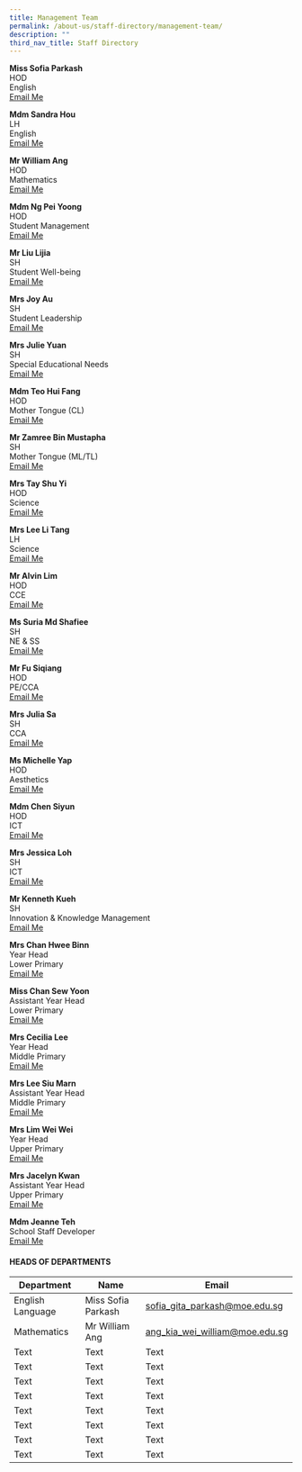 ```yaml
---
title: Management Team
permalink: /about-us/staff-directory/management-team/
description: ""
third_nav_title: Staff Directory
---
```

<p><strong>Miss Sofia Parkash<br></strong>HOD<br>English<br><a href="mailto:sofia_gita_parkash@moe.edu.sg" target="">Email Me</a></p>
<p><strong>Mdm Sandra Hou</strong><br>LH<br>English<br><a href="mailto:hou_may_wah_sandra@moe.edu.sg" target="">Email Me</a></p>
<p><strong>Mr William Ang</strong><br>HOD<br>Mathematics<br><a href="mailto:ang_kia_wei_william@moe.edu.sg" target="">Email Me</a></p>
<p><strong>Mdm Ng Pei Yoong</strong><br>HOD<br>Student Management<br><a href="mailto:ng_pei_yoong@moe.edu.sg" target="">Email Me</a></p>
<p><strong>Mr Liu Lijia</strong><br>SH<br>Student Well-being<br><a href="mailto:liu_lijia@moe.edu.sg" target="">Email Me</a></p>
<p><strong>Mrs Joy Au</strong><br>SH<br>Student Leadership<br><a href="mailto:tham_kar_yee@moe.edu.sg" target="">Email Me</a></p>
<p><strong>Mrs Julie Yuan</strong><br>SH<br>Special Educational Needs<br><a href="mailto:julie_phoebe_low@moe.edu.sg" target="">Email Me</a></p>
<p><strong>Mdm Teo Hui Fang</strong><br>HOD<br>Mother Tongue (CL)<br><a href="mailto:teo_hui_fang@moe.edu.sg" target="">Email Me</a></p>
<p><strong>Mr Zamree Bin Mustapha</strong><br>SH<br>Mother Tongue (ML/TL)<br><a href="mailto:zamree_mustapha@moe.edu.sg" target="">Email Me</a></p>
<p><strong>Mrs Tay Shu Yi</strong><br>HOD<br>Science<br><a href="mailto:wee_shu_yi@moe.edu.sg" target="">Email Me</a></p>
<p><strong>Mrs Lee Li Tang</strong><br>LH<br>Science<br><a href="mailto:tang_li_tang@moe.edu.sg" target="">Email Me</a></p>
<p><strong>Mr Alvin Lim</strong><br>HOD<br>CCE<br><a href="mailto:alvin_lim_hsu_jin@moe.edu.sg" target="">Email Me</a></p>
<p><strong>Ms Suria Md Shafiee</strong><br>SH<br>NE &amp; SS<br><a href="mailto:suria_mohamed_shafiee@moe.edu.sg" target="">Email Me</a></p>
<p><strong>Mr Fu Siqiang</strong><br>HOD<br>PE/CCA<br><a href="mailto:fu_siqiang@moe.edu.sg" target="">Email Me</a></p>
<p><strong>Mrs Julia Sa</strong><br>SH<br>CCA<br><a href="mailto:lim_mei_chia_julia@moe.edu.sg" target="">Email Me</a></p>
<p><strong>Ms Michelle Yap</strong><br>HOD<br>Aesthetics<br><a href="mailto:yap_hui_ching_michelle@moe.edu.sg" target="">Email Me</a></p>
<p><strong>Mdm Chen Siyun</strong><br>HOD<br>ICT<br><a href="mailto:chen_siyun@moe.edu.sg" target="">Email Me</a></p>
<p><strong>Mrs Jessica Loh</strong><br>SH<br>ICT<br><a href="mailto:teo_yiying_jessica@moe.edu.sg" target="">Email Me</a></p>
<p><strong>Mr Kenneth Kueh</strong><br>SH<br>Innovation &amp; Knowledge Management<br><a href="mailto:kenneth_kueh@moe.edu.sg" target="">Email Me</a></p>
<p><strong>Mrs Chan Hwee Binn</strong><br>Year Head<br>Lower Primary<br><a href="mailto:seah_hwee_binn@moe.edu.sg" target="">Email Me</a></p>
<p><strong>Miss Chan Sew Yoon</strong><br>Assistant Year Head<br>Lower Primary<br><a href="mailto:chan_sew_yoon@moe.edu.sg" target="">Email Me</a></p>
<p><strong>Mrs Cecilia Lee</strong><br>Year Head<br>Middle Primary<br><a href="mailto:cecilia_peralta_lee@moe.edu.sg" target="">Email Me</a></p>
<p><strong>Mrs Lee Siu Marn</strong><br>Assistant Year Head<br>Middle Primary<br><a href="mailto:leong_siu_marn@moe.edu.sg" target="">Email Me</a></p>
<p><strong>Mrs Lim Wei Wei</strong><br>Year Head<br>Upper Primary<br><a href="mailto:chua_wei_wei@moe.edu.sg" target="">Email Me</a></p>
<p><strong>Mrs Jacelyn Kwan<br></strong>Assistant Year Head<br>Upper Primary<br><a href="mailto:chia_pin_jhin@moe.edu.sg" target="">Email Me</a></p>
<p><strong>Mdm Jeanne Teh</strong><br>School Staff Developer<br><a href="mailto:teh_hsiao_chuin@moe.edu.sg" target="">Email Me</a></p>

    

#### HEADS OF DEPARTMENTS

| Department | Name | Email |
| -------- | -------- | -------- |
| English Language     | Miss Sofia Parkash     | sofia_gita_parkash@moe.edu.sg     |
| Mathematics     | Mr William Ang     | ang_kia_wei_william@moe.edu.sg     |
| Text     | Text     | Text     |
| Text     | Text     | Text     |
| Text     | Text     | Text     |
| Text     | Text     | Text     |
| Text     | Text     | Text     |
| Text     | Text     | Text     |
| Text     | Text     | Text     |
| Text     | Text     | Text     |